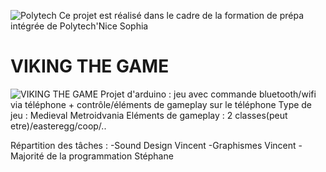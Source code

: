 ![Polytech](http://www.polytechnice.fr/jahia/webdav/site/polytech/shared/PUB/visuels/officiel/polytech_network/network/POLYTECH_RVB.jpg)
Ce projet est réalisé dans le cadre de la formation de prépa intégrée de Polytech'Nice Sophia
# VIKING THE GAME 
![VIKING THE GAME](https://imageshack.com/a/img923/9070/TpvUE9.png)
Projet d'arduino : jeu avec commande bluetooth/wifi via téléphone + contrôle/éléments de gameplay sur le téléphone 
                   Type de jeu : Medieval Metroidvania 
                   Eléments de gameplay : 2 classes(peut etre)/easteregg/coop/..

Répartition des tâches : -Sound Design Vincent
                         -Graphismes Vincent
                         -Majorité de la programmation Stéphane
                         
